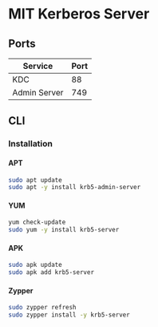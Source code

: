 # MIT Kerberos Server

## Ports

| Service      | Port |
| ------------ | ---- |
| KDC          | 88   |
| Admin Server | 749  |

## CLI

### Installation

#### APT

```sh
sudo apt update
sudo apt -y install krb5-admin-server
```

#### YUM

```sh
yum check-update
sudo yum -y install krb5-server
```

#### APK

```sh
sudo apk update
sudo apk add krb5-server
```

#### Zypper

```sh
sudo zypper refresh
sudo zypper install -y krb5-server
```
